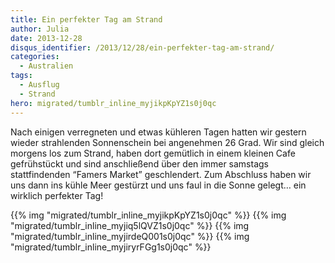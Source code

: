 ```yaml
---
title: Ein perfekter Tag am Strand
author: Julia
date: 2013-12-28
disqus_identifier: /2013/12/28/ein-perfekter-tag-am-strand/
categories:
  - Australien
tags:
  - Ausflug
  - Strand
hero: migrated/tumblr_inline_myjikpKpYZ1s0j0qc
---
```

Nach einigen verregneten und etwas kühleren Tagen hatten wir gestern wieder strahlenden Sonnenschein bei angenehmen 26 Grad.<!--more--> Wir sind gleich morgens los
zum Strand, haben dort gemütlich in einem kleinen Cafe gefrühstückt und sind anschließend über den immer samstags stattfindenden “Famers Market” geschlendert.
Zum Abschluss haben wir uns dann ins kühle Meer gestürzt und uns faul in die Sonne gelegt… ein wirklich perfekter Tag!

{{% img "migrated/tumblr_inline_myjikpKpYZ1s0j0qc" %}}
{{% img "migrated/tumblr_inline_myjiq5lQVZ1s0j0qc" %}}
{{% img "migrated/tumblr_inline_myjirdeQ001s0j0qc" %}}
{{% img "migrated/tumblr_inline_myjiryrFGg1s0j0qc" %}}
